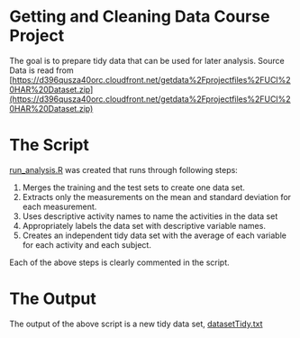 # Getting and Cleaning Data Course Project

The goal is to prepare tidy data that can be used for later analysis.
Source Data is read from [https://d396qusza40orc.cloudfront.net/getdata%2Fprojectfiles%2FUCI%20HAR%20Dataset.zip](https://d396qusza40orc.cloudfront.net/getdata%2Fprojectfiles%2FUCI%20HAR%20Dataset.zip) 

# The Script
[run_analysis.R](https://github.com/shanai/CourseraRc3w4_/blob/main/run_analysis.R) was created that runs through following steps:
1. Merges the training and the test sets to create one data set.
2. Extracts only the measurements on the mean and standard deviation for each measurement. 
3. Uses descriptive activity names to name the activities in the data set
4. Appropriately labels the data set with descriptive variable names. 
5. Creates an independent tidy data set with the average of each variable for each activity and each subject.

Each of the above steps is clearly commented in the script.

# The Output
The output of the above script is a new tidy data set, [datasetTidy.txt](https://github.com/shanai/CourseraRc3w4_/blob/main/datasetTidy.txt)
